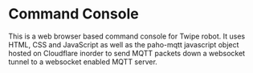 # Command Console
This is a web browser based command console for Twipe robot. It uses HTML, CSS and JavaScript as well as the paho-mqtt javascript object hosted on Cloudflare inorder to send MQTT packets down a websocket tunnel to a websocket enabled MQTT server.
